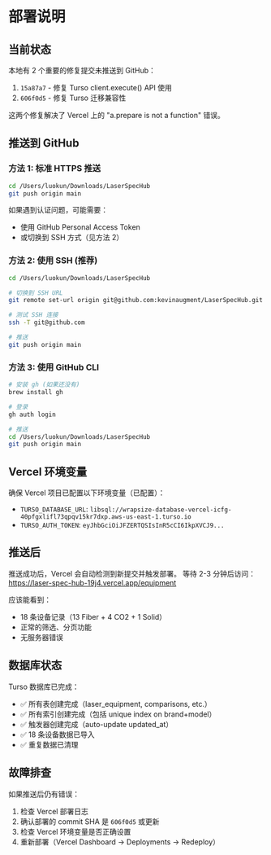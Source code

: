 # 部署说明

## 当前状态

本地有 2 个重要的修复提交未推送到 GitHub：
1. `15a87a7` - 修复 Turso client.execute() API 使用
2. `606f0d5` - 修复 Turso 迁移兼容性

这两个修复解决了 Vercel 上的 "a.prepare is not a function" 错误。

## 推送到 GitHub

### 方法 1: 标准 HTTPS 推送
```bash
cd /Users/luokun/Downloads/LaserSpecHub
git push origin main
```

如果遇到认证问题，可能需要：
- 使用 GitHub Personal Access Token
- 或切换到 SSH 方式（见方法 2）

### 方法 2: 使用 SSH (推荐)
```bash
cd /Users/luokun/Downloads/LaserSpecHub

# 切换到 SSH URL
git remote set-url origin git@github.com:kevinaugment/LaserSpecHub.git

# 测试 SSH 连接
ssh -T git@github.com

# 推送
git push origin main
```

### 方法 3: 使用 GitHub CLI
```bash
# 安装 gh (如果还没有)
brew install gh

# 登录
gh auth login

# 推送
cd /Users/luokun/Downloads/LaserSpecHub
git push origin main
```

## Vercel 环境变量

确保 Vercel 项目已配置以下环境变量（已配置）：

- `TURSO_DATABASE_URL`: `libsql://wrapsize-database-vercel-icfg-40pfgxlifl73qpqv15kr7dxp.aws-us-east-1.turso.io`
- `TURSO_AUTH_TOKEN`: `eyJhbGciOiJFZERTQSIsInR5cCI6IkpXVCJ9...`

## 推送后

推送成功后，Vercel 会自动检测到新提交并触发部署。
等待 2-3 分钟后访问：https://laser-spec-hub-19j4.vercel.app/equipment

应该能看到：
- 18 条设备记录（13 Fiber + 4 CO2 + 1 Solid）
- 正常的筛选、分页功能
- 无服务器错误

## 数据库状态

Turso 数据库已完成：
- ✅ 所有表创建完成（laser_equipment, comparisons, etc.）
- ✅ 所有索引创建完成（包括 unique index on brand+model）
- ✅ 触发器创建完成（auto-update updated_at）
- ✅ 18 条设备数据已导入
- ✅ 重复数据已清理

## 故障排查

如果推送后仍有错误：

1. 检查 Vercel 部署日志
2. 确认部署的 commit SHA 是 `606f0d5` 或更新
3. 检查 Vercel 环境变量是否正确设置
4. 重新部署（Vercel Dashboard → Deployments → Redeploy）

